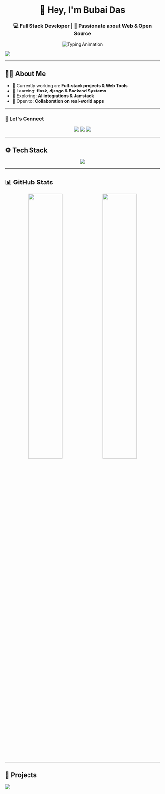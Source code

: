 <!-- GitHub Profile README for coded-by-bubai -->

<h1 align="center">👋 Hey, I'm Bubai Das</h1>
<h3 align="center">💻 Full Stack Developer | 🚀 Passionate about Web & Open Source</h3>

<p align="center">
  <img src="https://readme-typing-svg.demolab.com?font=Fira+Code&duration=2500&pause=1000&center=true&vCenter=true&width=500&lines=Welcome+to+my+GitHub!;Building+cool+things+with+code;Loving+clean+architecture+and+UI%2FUX" alt="Typing Animation" />
</p>


<p align="left">
  <img src="https://komarev.com/ghpvc/?username=coded-by-bubai&label=Profile%20views&color=0e75b6&style=flat" />
</p>

---
## 👨‍💻 About Me

- 🔭 Currently working on: **Full-stack projects & Web Tools**
- 🌱 Learning: **flask, django & Backend Systems**
- 🧠 Exploring: **AI integrations & Jamstack**
- 🤝 Open to: **Collaboration on real-world apps**

---

### 📌 Let's Connect

<p align="center">
  <a href="https://www.linkedin.com/in/bubai-das-22a759342" target="_blank"><img src="https://img.shields.io/badge/-LinkedIn-0077B5?style=flat&logo=linkedin&logoColor=white"/></a>
  <a href="mailto:your.email@example.com"><img src="https://img.shields.io/badge/-Email-D14836?style=flat&logo=gmail&logoColor=white"/></a>
  <a href="https://your-portfolio.com" target="_blank"><img src="https://img.shields.io/badge/-Portfolio-000000?style=flat&logo=firefox&logoColor=white"/></a>
</p>

---

## ⚙️ Tech Stack

<p align="center">
  <img src="https://skillicons.dev/icons?i=html,css,js,java,c,python,flask,git,github,vscode" />
</p>

---

## 📊 GitHub Stats

<p align="center">
  <img src="https://github-readme-stats.vercel.app/api?username=coded-by-bubai&show_icons=true&theme=tokyonight&border_radius=10" width="47%" />
  <img src="https://github-readme-streak-stats.herokuapp.com?user=coded-by-bubai&theme=tokyonight&hide_border=10" width="47%" />
</p>

---

## 🚀 Projects

<p align="left">
  <a href="https://github.com/coded-by-bubai/Quizy">
    <img align="center" src="https://github-readme-stats.vercel.app/api/pin/?username=coded-by-bubai&repo=Quizy&theme=tokyonight&cache_seconds=60" />
  </a>
</p>
